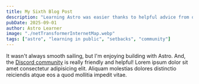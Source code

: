 ```yaml
---
title: My Sixth Blog Post
description: "Learning Astro was easier thanks to helpful advice from others."
pubDate: 2025-09-01
author: Astro Learner
image: "./netTransformerInternetMap.webp"
tags: ["astro", "learning in public", "setbacks", "community"]
---
```


It wasn't always smooth sailing, but I'm enjoying building with Astro. And, the [Discord community](https://astro.build/chat) is really friendly and helpful! Lorem ipsum dolor sit amet consectetur adipisicing elit. Aliquam molestias dolores distinctio reiciendis atque eos a quod mollitia impedit vitae.
